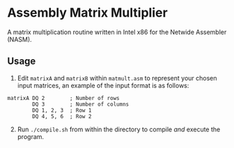 # Assembly Matrix Multiplier
A matrix multiplication routine written in Intel x86 for the Netwide Assembler (NASM). 

## Usage
1. Edit `matrixA` and `matrixB` within `matmult.asm` to represent your chosen input matrices, an example of the input format is as follows:
```assembly
matrixA DQ 2        ; Number of rows
        DQ 3        ; Number of columns
        DQ 1, 2, 3  ; Row 1
        DQ 4, 5, 6  ; Row 2
```
2. Run `./compile.sh` from within the directory to compile *and* execute the program.
